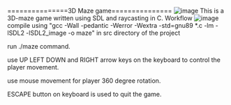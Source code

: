 
===============3D Maze game===============
![image](https://user-images.githubusercontent.com/105078353/225472234-5b94639c-109a-49b9-98f9-e5e242b25bd9.png)
This is a 3D-maze game written using SDL and raycasting in C. Workflow
![image](https://user-images.githubusercontent.com/105078353/225472768-3b4d413f-2d94-488f-8532-30328dc97565.png)
compile using "gcc -Wall -pedantic -Werror -Wextra -std=gnu89 *.c -lm -lSDL2 -lSDL2_image -o maze" in src directory of the project

run ./maze command.

use UP LEFT DOWN and RIGHT arrow keys on the keyboard to control the player movement.

use mouse movement for player 360 degree rotation.

ESCAPE button on keyboard is used to quit the game.
